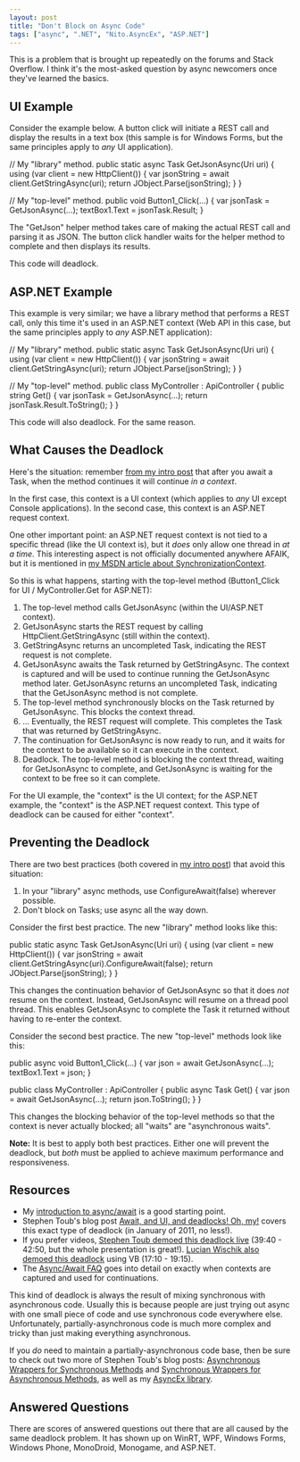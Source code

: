 ```yaml
---
layout: post
title: "Don't Block on Async Code"
tags: ["async", ".NET", "Nito.AsyncEx", "ASP.NET"]
---
```



This is a problem that is brought up repeatedly on the forums and Stack Overflow. I think it's the most-asked question by async newcomers once they've learned the basics.



## UI Example



Consider the example below. A button click will initiate a REST call and display the results in a text box (this sample is for Windows Forms, but the same principles apply to _any_ UI application).




// My "library" method.
public static async Task<JObject> GetJsonAsync(Uri uri)
{
  using (var client = new HttpClient())
  {
    var jsonString = await client.GetStringAsync(uri);
    return JObject.Parse(jsonString);
  }
}

// My "top-level" method.
public void Button1_Click(...)
{
  var jsonTask = GetJsonAsync(...);
  textBox1.Text = jsonTask.Result;
}




The "GetJson" helper method takes care of making the actual REST call and parsing it as JSON. The button click handler waits for the helper method to complete and then displays its results.





This code will deadlock.



## ASP.NET Example



This example is very similar; we have a library method that performs a REST call, only this time it's used in an ASP.NET context (Web API in this case, but the same principles apply to _any_ ASP.NET application):




// My "library" method.
public static async Task<JObject> GetJsonAsync(Uri uri)
{
  using (var client = new HttpClient())
  {
    var jsonString = await client.GetStringAsync(uri);
    return JObject.Parse(jsonString);
  }
}

// My "top-level" method.
public class MyController : ApiController
{
  public string Get()
  {
    var jsonTask = GetJsonAsync(...);
    return jsonTask.Result.ToString();
  }
}




This code will also deadlock. For the same reason.



## What Causes the Deadlock



Here's the situation: remember [from my intro post](http://blog.stephencleary.com/2012/02/async-and-await.html) that after you await a Task, when the method continues it will continue _in a context_.





In the first case, this context is a UI context (which applies to _any_ UI except Console applications). In the second case, this context is an ASP.NET request context.





One other important point: an ASP.NET request context is not tied to a specific thread (like the UI context is), but it _does_ only allow one thread in _at a time_. This interesting aspect is not officially documented anywhere AFAIK, but it is mentioned in [my MSDN article about SynchronizationContext](http://msdn.microsoft.com/en-us/magazine/gg598924.aspx).





So this is what happens, starting with the top-level method (Button1_Click for UI / MyController.Get for ASP.NET):




1. The top-level method calls GetJsonAsync (within the UI/ASP.NET context).
1. GetJsonAsync starts the REST request by calling HttpClient.GetStringAsync (still within the context).
1. GetStringAsync returns an uncompleted Task, indicating the REST request is not complete.
1. GetJsonAsync awaits the Task returned by GetStringAsync. The context is captured and will be used to continue running the GetJsonAsync method later. GetJsonAsync returns an uncompleted Task, indicating that the GetJsonAsync method is not complete.
1. The top-level method synchronously blocks on the Task returned by GetJsonAsync. This blocks the context thread.
1. ... Eventually, the REST request will complete. This completes the Task that was returned by GetStringAsync.
1. The continuation for GetJsonAsync is now ready to run, and it waits for the context to be available so it can execute in the context.
1. Deadlock. The top-level method is blocking the context thread, waiting for GetJsonAsync to complete, and GetJsonAsync is waiting for the context to be free so it can complete.




For the UI example, the "context" is the UI context; for the ASP.NET example, the "context" is the ASP.NET request context. This type of deadlock can be caused for either "context".



## Preventing the Deadlock



There are two best practices (both covered in [my intro post](http://blog.stephencleary.com/2012/02/async-and-await.html)) that avoid this situation:




 1. In your "library" async methods, use ConfigureAwait(false) wherever possible.
 1. Don't block on Tasks; use async all the way down.




Consider the first best practice. The new "library" method looks like this:




public static async Task<JObject> GetJsonAsync(Uri uri)
{
  using (var client = new HttpClient())
  {
    var jsonString = await client.GetStringAsync(uri).ConfigureAwait(false);
    return JObject.Parse(jsonString);
  }
}




This changes the continuation behavior of GetJsonAsync so that it does _not_ resume on the context. Instead, GetJsonAsync will resume on a thread pool thread. This enables GetJsonAsync to complete the Task it returned without having to re-enter the context.





Consider the second best practice. The new "top-level" methods look like this:




public async void Button1_Click(...)
{
  var json = await GetJsonAsync(...);
  textBox1.Text = json;
}

public class MyController : ApiController
{
  public async Task<string> Get()
  {
    var json = await GetJsonAsync(...);
    return json.ToString();
  }
}




This changes the blocking behavior of the top-level methods so that the context is never actually blocked; all "waits" are "asynchronous waits".





**Note:** It is best to apply both best practices. Either one will prevent the deadlock, but _both_ must be applied to achieve maximum performance and responsiveness.



## Resources


  - My [introduction to async/await](http://blog.stephencleary.com/2012/02/async-and-await.html) is a good starting point. 
  - Stephen Toub's blog post [Await, and UI, and deadlocks! Oh, my!](http://blogs.msdn.com/b/pfxteam/archive/2011/01/13/10115163.aspx) covers this exact type of deadlock (in January of 2011, no less!).
  - If you prefer videos, [Stephen Toub demoed this deadlock live](http://channel9.msdn.com/Events/BUILD/BUILD2011/TOOL-829T) (39:40 - 42:50, but the whole presentation is great!). [Lucian Wischik also demoed this deadlock](http://blogs.msdn.com/b/lucian/archive/2012/03/29/talk-async-part-1-the-message-loop-and-the-task-type.aspx) using VB (17:10 - 19:15).
  - The [Async/Await FAQ](http://blogs.msdn.com/b/pfxteam/archive/2012/04/12/10293335.aspx) goes into detail on exactly when contexts are captured and used for continuations.




This kind of deadlock is always the result of mixing synchronous with asynchronous code. Usually this is because people are just trying out async with one small piece of code and use synchronous code everywhere else. Unfortunately, partially-asynchronous code is much more complex and tricky than just making everything asynchronous.





If you _do_ need to maintain a partially-asynchronous code base, then be sure to check out two more of Stephen Toub's blog posts: [Asynchronous Wrappers for Synchronous Methods](http://blogs.msdn.com/b/pfxteam/archive/2012/03/24/10287244.aspx) and [Synchronous Wrappers for Asynchronous Methods](http://blogs.msdn.com/b/pfxteam/archive/2012/04/13/10293638.aspx), as well as my [AsyncEx library](http://nitoasyncex.codeplex.com/).



## Answered Questions



There are scores of answered questions out there that are all caused by the same deadlock problem. It has shown up on WinRT, WPF, Windows Forms, Windows Phone, MonoDroid, Monogame, and ASP.NET.



<!--
Boring list that I'm no longer interested enough in to maintain.

<p>These questions were all caused by the same deadlock problem, just in different scenarios.</p>

<ul>
<li>UI context:
<ul>
 <li>WinRT:
 <ul>
  <li><a href="http://stackoverflow.com/questions/14485115/synchronously-waiting-for-an-async-operation-and-why-does-wait-freeze-the-pro">Synchronously waiting for an async operation, and why does Wait() freeze the program here</a></li>
  <li><a href="http://stackoverflow.com/questions/13930113/getfilesasync-stops-working">GetFilesAsync stops working</a></li>
  <li><a href="http://stackoverflow.com/questions/13333786/fileio-writeasync-hanging">FileIO.WriteAsync hanging</a></li>
  <li><a href="http://stackoverflow.com/questions/10700570/fileio-readtextasync-occasionally-hangs">FileIO.ReadTextAsync occasionally hangs</a></li>
  <li><a href="http://stackoverflow.com/questions/12701545/async-and-await-with-httpwebrequest-getresponseasync">Async and Await with HttpWebRequest.GetResponseAsync</a></li>
  <li><a href="http://stackoverflow.com/questions/12235085/winrt-loading-static-data-with-getfilefromapplicationuriasync">WinRT: Loading static data with GetFileFromApplicationUriAsync()</a></li>
  <li><a href="http://stackoverflow.com/questions/12392567/async-method-never-retuns">Async method never retuns</a></li>
  <li><a href="http://stackoverflow.com/questions/12048128/async-await-pattern-help-am-i-doing-it-right">Async await pattern help. Am I doing it right?</a></li>
  <li><a href="http://stackoverflow.com/questions/11316438/call-to-await-getfileasync-never-returns-and-app-hangs-in-winrt-app">Call to await GetFileAsync() never returns and app hangs in WinRT app</a></li>
 </ul>
 </li>
 <li>WPF:
 <ul>
  <li><a href="http://social.msdn.microsoft.com/Forums/en-US/parallelextensions/thread/8322bcc5-1ef5-4efe-9683-96fd0829b49d">async/await hang in WPF app</a></li>
 </ul>
 </li>
 <li>Windows Forms:
 <ul>
  <li><a href="http://stackoverflow.com/questions/14597232/asp-net-web-api-client-progressmessagehandler-post-task-stuck-in-winform-app">ASP.NET Web API Client ProgressMessageHandler Post Task stuck in WinForm App</a></li>
 </ul>
 </li>
 <li>Windows Phone 8:
 <ul>
  <li><a href="http://stackoverflow.com/questions/14712132/live-connect-async-and-await-blocking-ui">Live Connect - async and await blocking UI</a></li>
  <li><a href="http://stackoverflow.com/questions/15327993/windows-phone-8-sqlite-async-operations-hanging-indefinitely">Windows Phone 8 SQLite async operations hanging indefinitely</a></li>
 </ul>
 </li>
 <li>Android (MonoDroid):
 <ul>
  <li><a href="http://stackoverflow.com/questions/14631781/using-microsoft-bcl-async-in-pcl-with-mono-droid">Using Microsoft.bcl.async in PCL with Mono Droid?</a></li>
 </ul>
 </li>
 <li>Monogame:
 <ul>
  <li><a href="http://stackoverflow.com/questions/15193520/unable-to-get-list-of-files-in-directory-from-monogame">Unable to get list of files in directory from MonoGame</a></li>
 </ul>
 </li>
 <li>Unspecified:
 <ul>
  <li><a href="http://social.msdn.microsoft.com/Forums/en-AU/async/thread/269172a3-adb9-4b5e-9ac1-8b67ff920177">Async Issue(Why blocking the UI thread)??</a></li>
 </ul>
 </li>
</ul>
</li>
<li>ASP.NET context:
<ul>
 <li><a href="http://stackoverflow.com/questions/14875856/asp-net-web-api-httpclient-download-large-files-breaks">Asp.net Web API: HttpClient Download large files breaks</a></li>
 <li><a href="http://stackoverflow.com/questions/14526377/why-does-this-async-action-hang">Why does this async action hang?</a></li>
 <li><a href="http://stackoverflow.com/questions/14046471/task-waitall-keeps-in-loop">Task.WaitAll keeps in loop</a></li>
 <li><a href="http://stackoverflow.com/questions/13621647/using-async-even-if-it-should-complete-as-part-of-a-mvc-route-deadlocks-the">Using “async” (even if it should complete) as part of a MVC route deadlocks the route; how can this be avoided?</a></li>
 <li><a href="http://stackoverflow.com/questions/12981490/task-waitall-hanging-with-multiple-awaitable-tasks-in-asp-net">Task.WaitAll hanging with multiple awaitable tasks in ASP.NET</a></li>
 <li><a href="http://stackoverflow.com/questions/13140523/await-vs-task-wait-deadlock">await vs Task.Wait - Deadlock?</a></li>
 <li><a href="http://stackoverflow.com/questions/12701879/confusing-behaviour-when-invoking-async-methods-inside-asp-net">Confusing behaviour when invoking async methods inside ASP.NET</a></li>
 <li><a href="http://stackoverflow.com/questions/11887915/preventing-a-deadlock-when-calling-an-async-method-without-using-await">Preventing a deadlock when calling an async method without using await</a></li>
 <li><a href="http://stackoverflow.com/questions/11364272/asp-net-mvc-4-controller-hangs-whenever-async-is-used">ASP.Net MVC 4 controller hangs whenever async is used</a></li>
 <li><a href="http://stackoverflow.com/questions/10343632/httpclient-getasync-never-returns-when-using-await-async">HttpClient.GetAsync(…) never returns when using await/async</a></li>
 <li><a href="http://stackoverflow.com/questions/7804363/async-ctp-bug-task-never-completes">Async CTP Bug - Task Never Completes</a></li>
</ul>
</li>
<li>Unspecified context:
<ul>
 <li><a href="http://stackoverflow.com/questions/14470983/await-task-getting-lost-with-dbcontext-savechanges">Await Task 'getting lost' with dbContext.savechanges()</a></li>
 <li><a href="http://stackoverflow.com/questions/14186608/c-sharp-net-4-5-async-await-task-wait-blocking-issue">c# .net 4.5 async await Task.Wait() blocking issue</a></li>
 <li><a href="http://stackoverflow.com/questions/9545885/get-result-of-async-method">Get result of async method</a></li>
</ul>
</li>
</ul>

-->
